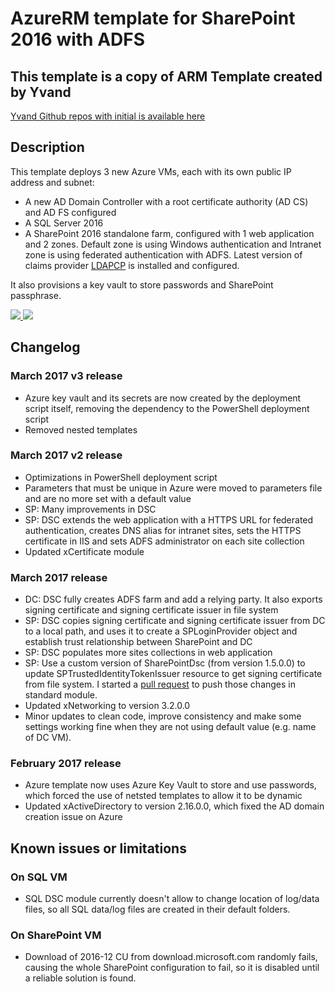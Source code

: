 # AzureRM template for SharePoint 2016 with ADFS

## This template is a copy of ARM Template created by Yvand  

[Yvand Github repos with initial is available here](https://github.com/Yvand/AzureRM-Templates/tree/master/SharePoint/SP16-ADFS)


## Description
This template deploys 3 new Azure VMs, each with its own public IP address and subnet:
* A new AD Domain Controller with a root certificate authority (AD CS) and AD FS configured
* A SQL Server 2016
* A SharePoint 2016 standalone farm, configured with 1 web application and 2 zones. Default zone is using Windows authentication and Intranet zone is using federated authentication with ADFS. Latest version of claims provider [LDAPCP](https://ldapcp.codeplex.com/) is installed and configured.

It also provisions a key vault to store passwords and SharePoint passphrase.

<a href="https://portal.azure.com/#create/Microsoft.Template/uri/https%3A%2F%2Fraw.githubusercontent.com%2FYvand%2FAzureRM-Templates%2Fmaster%2FSharePoint%2FSP16-ADFS%2Fazuredeploy.json" target="_blank">
    <img src="http://azuredeploy.net/deploybutton.png"/>
</a>
<a href="http://armviz.io/#/?load=https%3A%2F%2Fraw.githubusercontent.com%2FYvand%2FAzureRM-Templates%2Fmaster%2FSharePoint%2FSP16-ADFS%2Fazuredeploy.json" target="_blank">
    <img src="http://armviz.io/visualizebutton.png"/>
</a>

## Changelog
### March 2017 v3 release
* Azure key vault and its secrets are now created by the deployment script itself, removing the dependency to the PowerShell deployment script
* Removed nested templates

### March 2017 v2 release
* Optimizations in PowerShell deployment script
* Parameters that must be unique in Azure were moved to parameters file and are no more set with a default value
* SP: Many improvements in DSC
* SP: DSC extends the web application with a HTTPS URL for federated authentication, creates DNS alias for intranet sites, sets the HTTPS certificate in IIS and sets ADFS administrator on each site collection
* Updated xCertificate module

### March 2017 release
* DC: DSC fully creates ADFS farm and add a relying party. It also exports signing certificate and signing certificate issuer in file system
* SP: DSC copies signing certificate and signing certificate issuer from DC to a local path, and uses it to create a SPLoginProvider object and establish trust relationship between SharePoint and DC
* SP: DSC populates more sites collections in web application
* SP: Use a custom version of SharePointDsc (from version 1.5.0.0) to update SPTrustedIdentityTokenIssuer resource to get signing certificate from file system. I started a [pull request](https://github.com/PowerShell/SharePointDsc/pull/520) to push those changes in standard module.
* Updated xNetworking to version 3.2.0.0
* Minor updates to clean code, improve consistency and make some settings working fine when they are not using default value (e.g. name of DC VM).

### February 2017 release
* Azure template now uses Azure Key Vault to store and use passwords, which forced the use of netsted templates to allow it to be dynamic
* Updated xActiveDirectory to version 2.16.0.0, which fixed the AD domain creation issue on Azure
 
## Known issues or limitations
### On SQL VM
* SQL DSC module currently doesn't allow to change location of log/data files, so all SQL data/log files are created in their default folders.

### On SharePoint VM
* Download of 2016-12 CU from download.microsoft.com randomly fails, causing the whole SharePoint configuration to fail, so it is disabled until a reliable solution is found.

